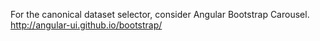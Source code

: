 For the canonical dataset selector, consider Angular Bootstrap Carousel.
http://angular-ui.github.io/bootstrap/
